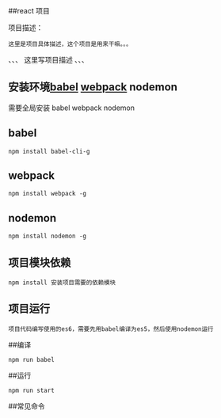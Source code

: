 
##react  项目

<p>
	项目描述：
</p>
	
	这里是项目具体描述，这个项目是用来干嘛。。。

、、、
这里写项目描述
、、、

## 安装环境[babel](http//www.baidu.com) [webpack](http://webpack.org) nodemon

需要全局安装 babel webpack nodemon

## babel 

	npm install babel-cli-g

## webpack 

	npm install webpack -g

## nodemon

	npm install nodemon -g

## 项目模块依赖

	npm install 安装项目需要的依赖模块

## 项目运行

	项目代码编写使用的es6，需要先用babel编译为es5，然后使用nodemon运行

##编译

	npm run babel

##运行

	npm run start

##常见命令
	
	
